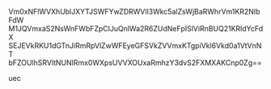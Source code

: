 Vm0xNFlWVXhUblJXYTJSWFYwZDRWVll3Wkc5alZsWjBaRWhrVm1KR2NIbFdW
M1JQVmxaS2NsWnFWbFZpClJuQnlWa2R6ZUdNeFpISlViRnBUQ21KRldYcFdX
SEJEVkRKU1dGTnJiRmRpVlZwWFEyeGFSVkZVVmxKTgpiVkl6Vkd0a1VtVnNT
bFZOUlhSRVltNUNlRmx0WXpsUVVXOUxaRmhzY3dvS2FXMXAKCnp0Zg==

uec